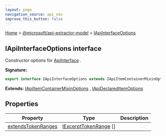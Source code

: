 ```yaml
---
layout: page
navigation_source: api_nav
improve_this_button: false
---
```



[Home](./index.md) &gt; [@microsoft/api-extractor-model](./api-extractor-model.md) &gt; [IApiInterfaceOptions](./api-extractor-model.iapiinterfaceoptions.md)

## IApiInterfaceOptions interface

Constructor options for [ApiInterface](./api-extractor-model.apiinterface.md) .

<b>Signature:</b>

```typescript
export interface IApiInterfaceOptions extends IApiItemContainerMixinOptions, IApiNameMixinOptions, IApiTypeParameterListMixinOptions, IApiReleaseTagMixinOptions, IApiDeclaredItemOptions
```
<b>Extends:</b> [IApiItemContainerMixinOptions](./api-extractor-model.iapiitemcontainermixinoptions.md) , [IApiDeclaredItemOptions](./api-extractor-model.iapideclareditemoptions.md)

## Properties

|  Property | Type | Description |
|  --- | --- | --- |
|  [extendsTokenRanges](./api-extractor-model.iapiinterfaceoptions.extendstokenranges.md) | [IExcerptTokenRange](./api-extractor-model.iexcerpttokenrange.md) \[\] |  |
